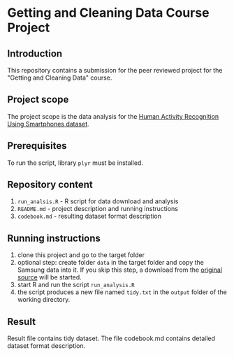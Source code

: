 # Getting and Cleaning Data Course Project

## Introduction

This repository contains a submission for the peer reviewed project for the "Getting and Cleaning Data" course.

## Project scope

The project scope is the data analysis for the [Human Activity Recognition Using Smartphones dataset](http://archive.ics.uci.edu/ml/datasets/Human+Activity+Recognition+Using+Smartphones).

## Prerequisites

To run the script, library `plyr` must be installed.

## Repository content

1. `run_analsis.R` - R script for data download and analysis
2. `README.md` - project description and running instructions
3. `codebook.md` - resulting dataset format description

## Running instructions

1. clone this project and go to the target folder
2. optional step: create folder `data` in the target folder and copy the Samsung data into it. If you skip this step, a download from the [original source](https://d396qusza40orc.cloudfront.net/getdata%2Fprojectfiles%2FUCI%20HAR%20Dataset.zip) will be started.
3. start R and run the script `run_analysis.R`
4. the script produces a new file named `tidy.txt` in the `output` folder of the working directory.

## Result

Result file contains tidy dataset. The file codebook.md contains detailed dataset format description.

